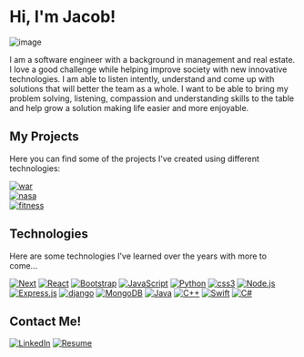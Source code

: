 # Hi, I'm Jacob! 

![image](https://github.com/Jlarranaga/Jlarranaga/assets/149622991/e6a70177-ccd9-4d01-936a-c0b21991c762)


 I am a software engineer with a background in management and real
 estate. I love a good challenge while helping improve society with new
 innovative technologies. I am able to listen intently, understand and
 come up with solutions that will better the team as a whole. I want to
 be able to bring my problem solving, listening, compassion and
 understanding skills to the table and help grow a solution making life
 easier and more enjoyable.

 
## My Projects

Here you can find some of the projects I've created using different technologies: 

[![war][war-shield]][war-url] </br>
[![nasa][nasa-shield]][nasa-url] </br>
[![fitness][fitness-shield]][fitness-url]

## Technologies 

Here are some technologies I've learned over the years with more to come...

 [![Next][Next.js]][Next-url]
 [![React][React.js]][React-url]
 [![Bootstrap][Bootstrap.com]][Bootstrap-url]
 [![JavaScript][JavaScript]][JavaScript-url]
 [![Python][Python]][Python-url]
 [![css3][css3]][css3-url]
 [![Node.js][Node.js]][Node.js-url]
 [![Express.js][Express.js]][Express.js-url]
 [![django][django]][django-url]
 [![MongoDB][MongoDB]][MongoDB-url]
 [![Java][Java]][Java-url]
 [![C++][C++]][C++-url]
 [![Swift][Swift]][Swift-url]
 [![C#][C#]][C#-url]

## Contact Me!

[![LinkedIn][linkedin-shield]][linkedin-url]
[![Resume][Resume]][Resume-url]




<!---
Jlarranaga/Jlarranaga is a ✨ special ✨ repository because its `README.md` (this file) appears on your GitHub profile.
You can click the Preview link to take a look at your changes.
--->

<!-- MARKDOWN LINKS & IMAGES -->
[linkedin-shield]: https://img.shields.io/badge/-LinkedIn-black.svg?style=for-the-badge&logo=linkedin&colorB=555
[linkedin-url]: https://linkedin.com/in/jacoblarranaga
[war-shield]: https://img.shields.io/badge/war-Browser%20Game-brightgreen?style=for-the-badge&logo=Netlify
[war-url]: https://warcards2023.netlify.app/
[nasa-shield]: https://img.shields.io/badge/NASA-Browser%20App-brightgreen?style=for-the-badge&logo=NASA
[nasa-url]: https://nasa-app-ga.fly.dev/
[fitness-shield]: https://img.shields.io/badge/Fitness%20App-Browser%20App-brightgreen?style=for-the-badge&logo=React
[fitness-url]: https://fitnessapp101.netlify.app/
[Next.js]: https://img.shields.io/badge/next.js-000000?style=for-the-badge&logo=nextdotjs&logoColor=white
[Next-url]: https://nextjs.org/
[React.js]: https://img.shields.io/badge/React-20232A?style=for-the-badge&logo=react&logoColor=61DAFB
[React-url]: https://reactjs.org/
[Bootstrap.com]: https://img.shields.io/badge/Bootstrap-563D7C?style=for-the-badge&logo=bootstrap&logoColor=white
[Bootstrap-url]: https://getbootstrap.com
[JavaScript]: https://img.shields.io/badge/JavaScript-grey?style=for-the-badge&logo=JavaScript
[JavaScript-url]: https://www.javascript.com/
[css3]: https://img.shields.io/badge/CSS3-blue?style=for-the-badge&logo=css3
[css3-url]: https://www.w3.org/Style/CSS/Overview.en.html
[top-image]: ![image](https://github.com/Jlarranaga/Jlarranaga/assets/149622991/4d15a8a9-b20d-42b3-ad7f-51f27f51320f)
[Node.js]: https://img.shields.io/badge/NODE.JS-grey?style=for-the-badge&logo=Node.JS
[Node.js-url]: https://nodejs.org/en
[Express.js]: https://img.shields.io/badge/Express.JS-grey?style=for-the-badge&logo=JavaScript
[Express.js-url]: https://expressjs.com/
[MongoDB]: https://img.shields.io/badge/MongoDB-darkgreen?style=for-the-badge&logo=MongoDB
[MongoDB-url]: https://www.mongodb.com/
[Java]: https://img.shields.io/badge/Java-black?style=for-the-badge
[Java-url]: https://www.java.com/en/
[C++]: https://img.shields.io/badge/C%2B%2B-darkblue?style=for-the-badge&logo=C%2B%2B
[C++-url]: https://cplusplus.com/
[Swift]: https://img.shields.io/badge/Swift-darkorange?style=for-the-badge&logo=Swift
[Swift-url]: https://www.swift.org/
[C#]: https://img.shields.io/badge/C%23-purple?style=for-the-badge&logo=C%23
[C#-url]: https://learn.microsoft.com/en-us/dotnet/csharp/
[django]: https://img.shields.io/badge/django-darkgreen?style=for-the-badge&logo=django
[django-url]: https://www.mongodb.com/
[resume]:https://img.shields.io/badge/Resume-black?style=for-the-badge&labelColor=grey
[resume-url]: https://docs.google.com/document/d/1b8moE_3oSOYIQpklFlalrw-3Tp5IE6FyWDvVclmTusw/edit?usp=sharing
[Python]: https://img.shields.io/badge/Python-black?style=for-the-badge&logo=Python
[Python-url]: https://www.python.org/


















